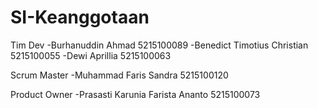 # SI-Keanggotaan

Tim Dev
-Burhanuddin Ahmad 5215100089
-Benedict Timotius Christian 5215100055
-Dewi Aprillia 5215100063

Scrum Master 
-Muhammad Faris Sandra 5215100120

Product Owner
-Prasasti Karunia Farista Ananto 5215100073
